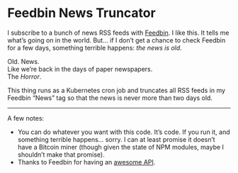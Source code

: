 # Feedbin News Truncator
I subscribe to a bunch of news RSS feeds with [Feedbin](https://feedbin.com). I like this. It tells me what’s going on in the world. But… if I don’t get a chance to check Feedbin for a few days, something terrible happens: *the news is old*.

Old. News.  
Like we’re back in the days of paper newspapers.  
The *Horror*.  

This thing runs as a Kubernetes cron job and truncates all RSS feeds in my Feedbin “News” tag so that the news is never more than two days old.

---

A few notes:

* You can do whatever you want with this code. It’s code. If you run it, and something terrible happens… sorry. I can at least promise it doesn’t have a Bitcoin miner (though given the state of NPM modules, maybe I shouldn’t make that promise).
* Thanks to Feedbin for having an [awesome API](https://github.com/feedbin/feedbin-api).
